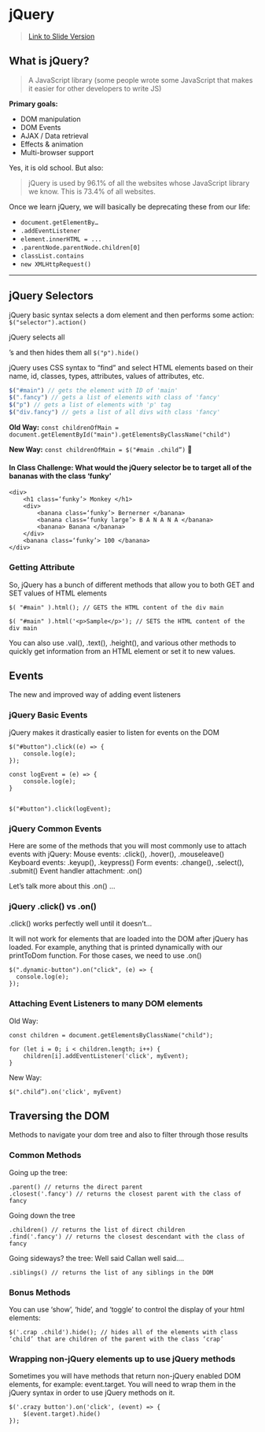 # jQuery
> [Link to Slide Version](../images/jQuery.pdf)

## What is jQuery?
> A JavaScript library (some people wrote some JavaScript that makes it easier for other developers to write JS)

**Primary goals:**
- DOM manipulation
- DOM Events
- AJAX / Data retrieval
- Effects & animation
- Multi-browser support

Yes, it is old school. But also:
> jQuery is used by 96.1% of all the websites whose JavaScript library we know. This is 73.4% of all websites.

Once we learn jQuery, we will basically be deprecating these from our life:
- `document.getElementBy…`
- `.addEventListener`
- `element.innerHTML = ...`
- `.parentNode.parentNode.children[0]`
- `classList.contains`
- `new XMLHttpRequest()`

<hr>

## jQuery Selectors

jQuery basic syntax selects a dom element and then performs some action:
`$("selector").action()`

jQuery selects all <p>’s and then hides them all
`$("p").hide()`

jQuery uses CSS syntax to “find” and select HTML elements based on their name, id, classes, types, attributes, values of attributes, etc.
```js
$("#main") // gets the element with ID of 'main'
$(".fancy") // gets a list of elements with class of 'fancy'
$("p") // gets a list of elements with 'p' tag
$("div.fancy") // gets a list of all divs with class 'fancy'
 ```

**Old Way:**
`const childrenOfMain = document.getElementById("main").getElementsByClassName("child")`

**New Way:**
`const childrenOfMain = $("#main .child”)` 🎉

#### In Class Challenge: What would the jQuery selector be to target all of the bananas with the class ‘funky’
```
<div>
	<h1 class=‘funky’> Monkey </h1>
	<div>
		<banana class=‘funky’> Bernerner </banana>
		<banana class=‘funky large’> B A N A N A </banana>
		<banana> Banana </banana>
	</div>
	<banana class=‘funky’> 100 </banana>
</div>
```

### Getting Attribute
So, jQuery has a bunch of different methods that allow you to both GET and SET values of HTML elements
```
$( "#main" ).html(); // GETS the HTML content of the div main

$( "#main" ).html('<p>Sample</p>'); // SETS the HTML content of the div main
```

You can also use .val(), .text(), .height(), and various other methods to quickly get information from an HTML element or set it to new values.

## Events
The new and improved way of adding event listeners

### jQuery Basic Events
jQuery makes it drastically easier to listen for events on the DOM

```
$("#button").click((e) => {
	console.log(e);
});

const logEvent = (e) => {
	console.log(e);
}


$("#button").click(logEvent);
```
### jQuery Common Events

Here are some of the methods that you will most commonly use to attach events with jQuery:
Mouse events: .click(), .hover(), .mouseleave()
Keyboard events: .keyup(), .keypress()
Form events: .change(), .select(), .submit()
Event handler attachment: .on() 

Let’s talk more about this .on() ...

### jQuery .click() vs .on()

.click() works perfectly well until it doesn’t...

It will not work for elements that are loaded into the DOM after jQuery has loaded. For example, anything that is printed dynamically with our printToDom function. For those cases, we need to use .on()

```
$(".dynamic-button").on("click", (e) => {
  console.log(e);
});
```

### Attaching Event Listeners to many DOM elements

Old Way: 
```
const children = document.getElementsByClassName("child");

for (let i = 0; i < children.length; i++) {
	children[i].addEventListener('click', myEvent);
}
```

New Way:
```
$(".child”).on('click', myEvent)
```

## Traversing the DOM
Methods to navigate your dom tree and also to filter through those results

### Common Methods
Going up the tree:
```
.parent() // returns the direct parent
.closest('.fancy') // returns the closest parent with the class of fancy
```

Going down the tree
```
.children() // returns the list of direct children
.find('.fancy') // returns the closest descendant with the class of fancy
```
Going sideways? the tree: Well said Callan well said....

```
.siblings() // returns the list of any siblings in the DOM
```

### Bonus Methods
You can use ‘show’, ‘hide’, and ‘toggle’ to control the display of your html elements:

```
$('.crap .child').hide(); // hides all of the elements with class ‘child’ that are children of the parent with the class ‘crap’
```

### Wrapping non-jQuery elements up to use jQuery methods

Sometimes you will have methods that return non-jQuery enabled DOM elements, for example: event.target. You will need to wrap them in the jQuery syntax in order to use jQuery methods on it.

```
$('.crazy button').on('click', (event) => {
	$(event.target).hide()
});
```


